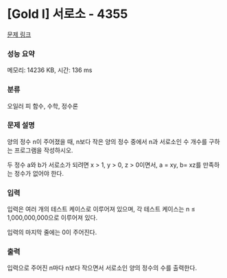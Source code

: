 # [Gold I] 서로소 - 4355 

[문제 링크](https://www.acmicpc.net/problem/4355) 

### 성능 요약

메모리: 14236 KB, 시간: 136 ms

### 분류

오일러 피 함수, 수학, 정수론

### 문제 설명

<p>양의 정수 n이 주어졌을 때, n보다 작은 양의 정수 중에서 n과 서로소인 수 개수를 구하는 프로그램을 작성하시오.</p>

<p>두 정수 a와 b가 서로소가 되려면 x > 1, y > 0, z > 0이면서, a = xy, b= xz를 만족하는 정수가 없어야 한다.</p>

### 입력 

 <p>입력은 여러 개의 테스트 케이스로 이루어져 있으며, 각 테스트 케이스는 n ≤ 1,000,000,000으로 이루어져 있다.</p>

<p>입력의 마지막 줄에는 0이 주어진다.</p>

### 출력 

 <p>입력으로 주어진 n마다 n보다 작으면서 서로소인 양의 정수의 수를 출력한다.</p>

